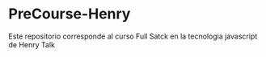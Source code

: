 # PreCourse-Henry
Este repositorio corresponde al curso Full Satck en la tecnologia javascript de Henry Talk
